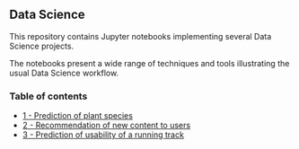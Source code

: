 ## Data Science

This repository contains Jupyter notebooks implementing several Data Science projects. 

The notebooks present a wide range of techniques and tools illustrating the usual Data Science workflow.

### Table of contents

* [1 - Prediction of plant species](https://github.com/bmarroc/data-science/blob/14aa45f7f009931d4d024b77b24cb4a8876da38c/1/ds_1.ipynb)
* [2 - Recommendation of new content to users](https://github.com/bmarroc/data-science/blob/c9b75dfbc93875890fc5faf8053f07822075b816/2/dl_2.ipynb)
* [3 - Prediction of usability of a running track](https://github.com/bmarroc/data-science/blob/d2fe7c1959ec5dd52b66816ccbf86959b6ac8b66/3/dl_3.ipynb)
